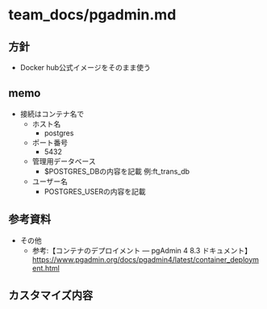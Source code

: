 # team_docs/pgadmin.md

## 方針

- Docker hub公式イメージをそのまま使う

## memo

- 接続はコンテナ名で
  - ホスト名
    - postgres
  - ポート番号
    - 5432
  - 管理用データベース
    - $POSTGRES_DBの内容を記載 例:ft_trans_db
  - ユーザー名
    - POSTGRES_USERの内容を記載

## 参考資料

- その他
  - 参考:【コンテナのデプロイメント — pgAdmin 4 8.3 ドキュメント】 https://www.pgadmin.org/docs/pgadmin4/latest/container_deployment.html

## カスタマイズ内容

